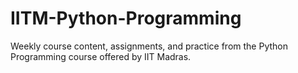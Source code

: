 # IITM-Python-Programming
Weekly course content, assignments, and practice from the Python Programming course offered by IIT Madras.
